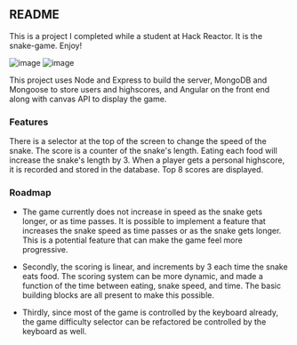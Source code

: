 ## README

This is a project I completed while a student at Hack Reactor. It is the snake-game. Enjoy!

![image](http://i.imgur.com/hApgbLb.png?1)
![image](http://i.imgur.com/B58HoLh.png?1)

This project uses Node and Express to build the server, MongoDB and Mongoose to store users and highscores, and Angular on the front end along with canvas API to display the game.

### Features
There is a selector at the top of the screen to change the speed of the snake.
The score is a counter of the snake's length. Eating each food will increase the snake's length by 3.
When a player gets a personal highscore, it is recorded and stored in the database.
Top 8 scores are displayed.

### Roadmap
- The game currently does not increase in speed as the snake gets longer, or as time passes. It is possible to implement a feature that increases the snake speed as time passes or as the snake gets longer. This is a potential feature that can make the game feel more progressive.

- Secondly, the scoring is linear, and increments by 3 each time the snake eats food. The scoring system can be more dynamic, and made a function of the time between eating, snake speed, and time. The basic building blocks are all present to make this possible. 

- Thirdly, since most of the game is controlled by the keyboard already, the game difficulty selector can be refactored be controlled by the keyboard as well.
